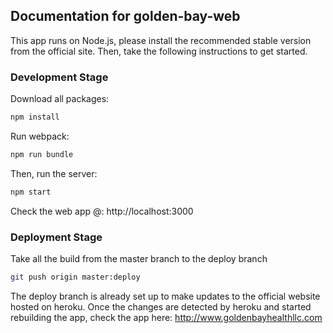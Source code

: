 ## Documentation for golden-bay-web

This app runs on Node.js, please install the recommended stable version from the official site. Then, take the following instructions to get started. 

### Development Stage
Download all packages: 
```sh
npm install
```
Run webpack: 
```sh
npm run bundle
```
Then, run the server: 
```sh
npm start
```
Check the web app @: http://localhost:3000

### Deployment Stage

Take all the build from the master branch to the deploy branch
```sh
git push origin master:deploy
```
The deploy branch is already set up to make updates to the official website hosted on heroku. Once the changes are detected by heroku and started rebuilding the app, check the app here: http://www.goldenbayhealthllc.com 
